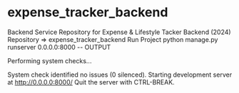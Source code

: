 # expense_tracker_backend
Backend Service Repository for Expense & Lifestyle Tacker  Backend (2024)
Repository => expense_tracker_backend
Run Project
python manage.py runserver 0.0.0.0:8000
-- OUTPUT

Performing system checks...

System check identified no issues (0 silenced).
Starting development server at http://0.0.0.0:8000/
Quit the server with CTRL-BREAK.
